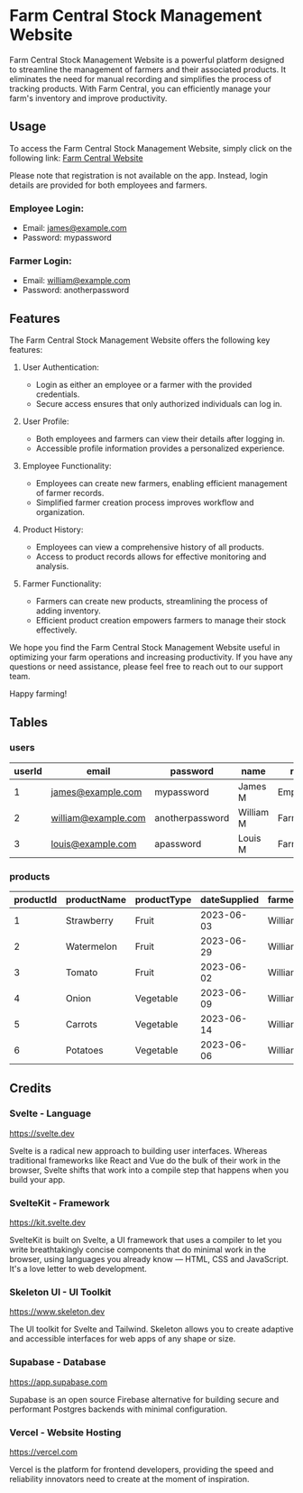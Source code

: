 # Farm Central Stock Management Website

Farm Central Stock Management Website is a powerful platform designed to streamline the management of farmers and their associated products. It eliminates the need for manual recording and simplifies the process of tracking products. With Farm Central, you can efficiently manage your farm's inventory and improve productivity.

## Usage
To access the Farm Central Stock Management Website, simply click on the following link: [Farm Central Website](https://farm-central-website.vercel.app)

Please note that registration is not available on the app. Instead, login details are provided for both employees and farmers.

### Employee Login:
- Email: james@example.com
- Password: mypassword

### Farmer Login:
- Email: william@example.com
- Password: anotherpassword

## Features
The Farm Central Stock Management Website offers the following key features:

1. User Authentication:
   - Login as either an employee or a farmer with the provided credentials.
   - Secure access ensures that only authorized individuals can log in.

2. User Profile:
   - Both employees and farmers can view their details after logging in.
   - Accessible profile information provides a personalized experience.

3. Employee Functionality:
   - Employees can create new farmers, enabling efficient management of farmer records.
   - Simplified farmer creation process improves workflow and organization.

4. Product History:
   - Employees can view a comprehensive history of all products.
   - Access to product records allows for effective monitoring and analysis.

5. Farmer Functionality:
   - Farmers can create new products, streamlining the process of adding inventory.
   - Efficient product creation empowers farmers to manage their stock effectively.

We hope you find the Farm Central Stock Management Website useful in optimizing your farm operations and increasing productivity. If you have any questions or need assistance, please feel free to reach out to our support team.

Happy farming!

## Tables

### users
| userId | email                  | password        | name      | role    |
|--------|------------------------|-----------------|-----------|---------|
| 1      | james@example.com      | mypassword      | James M   | Employee|
| 2      | william@example.com    | anotherpassword | William M | Farmer  |
| 3      | louis@example.com      | apassword       | Louis M   | Farmer  |

### products
| productId | productName | productType | dateSupplied | farmerName |
|-----------|-------------|-------------|--------------|------------|
| 1         | Strawberry  | Fruit       | 2023-06-03   | William M  |
| 2         | Watermelon  | Fruit       | 2023-06-29   | William M  |
| 3         | Tomato      | Fruit       | 2023-06-02   | William M  |
| 4         | Onion       | Vegetable   | 2023-06-09   | William M  |
| 5         | Carrots     | Vegetable   | 2023-06-14   | William M  |
| 6         | Potatoes    | Vegetable   | 2023-06-06   | William M  |

## Credits
### Svelte - Language
https://svelte.dev

Svelte is a radical new approach to building user interfaces. Whereas traditional frameworks like React and Vue do the bulk of their work in the browser, Svelte shifts that work into a compile step that happens when you build your app.

### SvelteKit - Framework
https://kit.svelte.dev

SvelteKit is built on Svelte, a UI framework that uses a compiler to let you write breathtakingly concise components that do minimal work in the browser, using languages you already know — HTML, CSS and JavaScript. It's a love letter to web development.

### Skeleton UI - UI Toolkit
https://www.skeleton.dev

The UI toolkit for Svelte and Tailwind.
Skeleton allows you to create adaptive and accessible interfaces for web apps of any shape or size.

### Supabase - Database
https://app.supabase.com

Supabase is an open source Firebase alternative for building secure and performant Postgres backends with minimal configuration.

### Vercel - Website Hosting
https://vercel.com

Vercel is the platform for frontend developers, providing the speed and reliability innovators need to create at the moment of inspiration.
